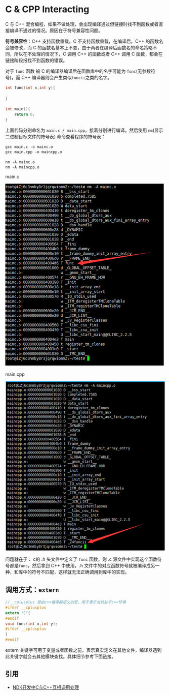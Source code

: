# C & CPP Interacting

C 与 C++ 混合编程，如果不做处理，会出现编译通过但链接时找不到函数或者直接编译不通过的情况。原因在于符号兼容性问题。

**符号兼容性**：C++ 支持函数重载，C 不支持函数重载，在编译后，C++ 的函数名会被修改，而 C 的函数名基本上不变，由于两者在编译后函数名的命名策略不同，所以在不处理的情况下，C 调用 C++ 的函数或者 C++ 调用 C 函数，都会在链接阶段报找不到函数的错误。

对于 `func` 函数 被 C 的编译器编译后在函数库中的名字可能为 `func`(无参数符号)，而 C++ 编译器则会产生类似`funcii`之类的名字。

```c
int func(int x,int y){

}

int main(){
    return 0;
}
```

上面代码分别命名为 `main.c / main.cpp`，接着分别进行编译，然后使用 `nm`(显示二进制目标文件的符号表) 命令查看程序的符号表：

```shell
gcc main.c -o mainc.o
gcc main.cpp -o maincpp.o

nm -A mainc.o
nm -A maincpp.o
```

main.c

![图1](images/C_Interact_CPP_mainc.png)

main.cpp

![maincpp](images/C_Interact_CPP_maincpp.png)

问题就在于： c的 .h 头文件中定义了 `func` 函数，则 .c 源文件中实现这个函数符号都是`func`，然后拿到 C++ 中使用，.h 文件中的对应函数符号就被编译成另一种，和库中的符号不匹配，这样就无法正确调用到库中的实现。

## 调用方式：`extern`

```c
//__cplusplus 是由c++编译器定义的宏，用于表示当前处于c++环境
#ifdef __cplusplus
extern "C"{
#endif
void func(int x,int y);
#ifdef __cplusplus
}
#endif
```

extern 关键字可用于变量或者函数之前，表示真实定义在其他文件，编译器遇到此关键字就会去其他模块查找。具体细节参考下面链接。

## 引用

- [NDK开发中C与C++互相调用处理](https://www.jianshu.com/p/49859d267567)
